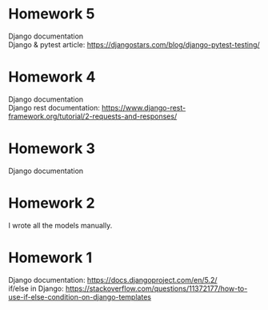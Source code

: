 # Homework 5
Django documentation <br>
Django & pytest article: https://djangostars.com/blog/django-pytest-testing/

# Homework 4
Django documentation <br>
Django rest documentation: https://www.django-rest-framework.org/tutorial/2-requests-and-responses/

# Homework 3
Django documentation

# Homework 2
I wrote all the models manually.

# Homework 1
Django documentation: https://docs.djangoproject.com/en/5.2/  <br>
if/else in Django: https://stackoverflow.com/questions/11372177/how-to-use-if-else-condition-on-django-templates
